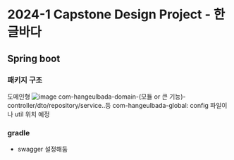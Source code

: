 # 2024-1 Capstone Design Project - 한글바다
## Spring boot
### 패키지 구조
도메인형
![image](https://github.com/2024-1-Capstone-Design/back-end/assets/112956015/fa00d101-173b-41bf-a1bd-068452fed537)
com-hangeulbada-domain-(모듈 or 큰 기능)-controller/dto/repository/service..등
com-hangeulbada-global: config 파일이나 util 위치 예정

### gradle
- swagger 설정해둠

